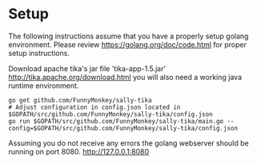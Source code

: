 
Setup
=====

The following instructions assume that you have a properly setup golang environment. Please review https://golang.org/doc/code.html for proper setup instructions.

Download apache tika's jar file 'tika-app-1.5.jar' http://tika.apache.org/download.html you will also need a working java runtime environment.

    go get github.com/FunnyMonkey/sally-tika
    # Adjust configuration in config.json located in $GOPATH/src/github.com/FunnyMonkey/sally-tika/config.json
    go run $GOPATH/src/github.com/FunnyMonkey/sally-tika/main.go --config=$GOPATH/src/github.com/FunnyMonkey/sally-tika/config.json

Assuming you do not receive any errors the golang webserver should be running on port 8080. http://127.0.0.1:8080
